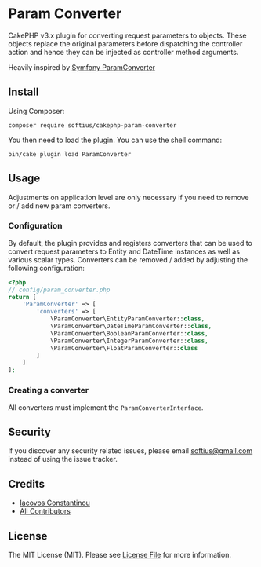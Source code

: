 # Param Converter

CakePHP v3.x plugin for converting request parameters to objects. These objects replace the original parameters before dispatching the controller action and hence they can be injected as controller method arguments.

Heavily inspired by [Symfony ParamConverter](https://symfony.com/doc/current/bundles/SensioFrameworkExtraBundle/annotations/converters.html)

## Install

Using Composer:

```
composer require softius/cakephp-param-converter
```

You then need to load the plugin. You can use the shell command:

```
bin/cake plugin load ParamConverter
```

## Usage

Adjustments on application level are only necessary if you need to remove or / add new param converters.

### Configuration

By default, the plugin provides and registers converters that can be used to convert request parameters to Entity and DateTime instances as well as various scalar types.
Converters can be removed / added by adjusting the following configuration:

``` php
<?php
// config/param_converter.php
return [
    'ParamConverter' => [
        'converters' => [
            \ParamConverter\EntityParamConverter::class,
            \ParamConverter\DateTimeParamConverter::class,
            \ParamConverter\BooleanParamConverter::class,
            \ParamConverter\IntegerParamConverter::class,
            \ParamConverter\FloatParamConverter::class
        ]
    ]
];
```

### Creating a converter

All converters must implement the `ParamConverterInterface`.

## Security

If you discover any security related issues, please email softius@gmail.com instead of using the issue tracker.

## Credits

- [Iacovos Constantinou][link-author]
- [All Contributors][link-contributors]

## License

The MIT License (MIT). Please see [License File](LICENSE) for more information.

[link-author]: https://github.com/softius
[link-contributors]: ../../contributors